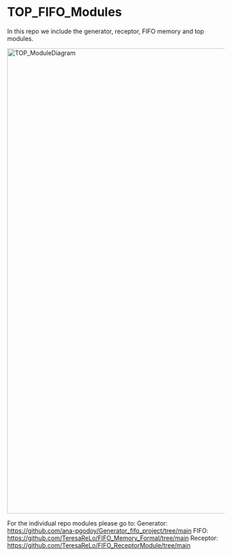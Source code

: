 # TOP_FIFO_Modules
In this repo we include the generator, receptor, FIFO memory and top modules.

<img width="1075" alt="TOP_ModuleDiagram" src="https://github.com/user-attachments/assets/bac3ab88-f667-4c54-ac74-c81a55f64e46">

For the individual repo modules please go to:
Generator: https://github.com/ana-pgodoy/Generator_fifo_project/tree/main
FIFO: https://github.com/TeresaReLo/FIFO_Memory_Formal/tree/main
Receptor: https://github.com/TeresaReLo/FIFO_ReceptorModule/tree/main
